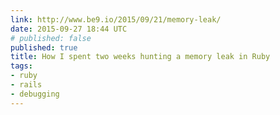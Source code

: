 ```yaml
---
link: http://www.be9.io/2015/09/21/memory-leak/
date: 2015-09-27 18:44 UTC
# published: false
published: true
title: How I spent two weeks hunting a memory leak in Ruby
tags:
- ruby
- rails
- debugging
---
```



